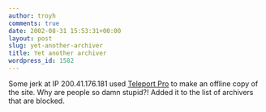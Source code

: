 ```yaml
---
author: troyh
comments: true
date: 2002-08-31 15:53:31+00:00
layout: post
slug: yet-another-archiver
title: Yet another archiver
wordpress_id: 1582
---
```


Some jerk at IP 200.41.176.181 used [Teleport Pro](http://www.tenmax.com/teleport/pro/home.htm) to make an offline copy of the site. Why are people so damn stupid?! Added it to the list of archivers that are blocked.
